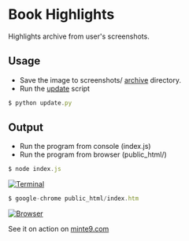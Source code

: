 # Book Highlights

Highlights archive from user's screenshots.

## Usage
- Save the image to screenshots/ [archive](https://github.com/minte9/book-highlights/tree/main/files_archive) directory.
- Run the [update](https://github.com/minte9/book-highlights/blob/main/update.py) script

~~~js
$ python update.py
~~~

## Output

- Run the program from console (index.js)
- Run the program from browser (public_html/)

~~~js
$ node index.js
~~~

[![Terminal](https://www.minte9.com/lib/images/github/book-highlights/highlight_02.png)](https://www.minte9.com)

~~~js
$ google-chrome public_html/index.htm 
~~~

[![Browser](https://www.minte9.com/lib/images/github/book-highlights/bh-04.png)](https://www.minte9.com)

See it on action on [minte9.com](https://www.minte9.com)
